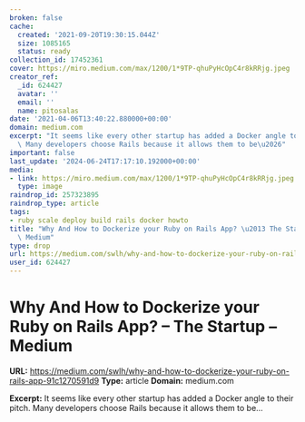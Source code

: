 ```yaml
---
broken: false
cache:
  created: '2021-09-20T19:30:15.044Z'
  size: 1085165
  status: ready
collection_id: 17452361
cover: https://miro.medium.com/max/1200/1*9TP-qhuPyHcOpC4r8kRRjg.jpeg
creator_ref:
  _id: 624427
  avatar: ''
  email: ''
  name: pitosalas
date: '2021-04-06T13:40:22.880000+00:00'
domain: medium.com
excerpt: "It seems like every other startup has added a Docker angle to their pitch.\
  \ Many developers choose Rails because it allows them to be\u2026"
important: false
last_update: '2024-06-24T17:17:10.192000+00:00'
media:
- link: https://miro.medium.com/max/1200/1*9TP-qhuPyHcOpC4r8kRRjg.jpeg
  type: image
raindrop_id: 257323895
raindrop_type: article
tags:
- ruby scale deploy build rails docker howto
title: "Why And How to Dockerize your Ruby on Rails App? \u2013 The Startup \u2013\
  \ Medium"
type: drop
url: https://medium.com/swlh/why-and-how-to-dockerize-your-ruby-on-rails-app-91c1270591d9
user_id: 624427
---
```


# Why And How to Dockerize your Ruby on Rails App? – The Startup – Medium

**URL:** https://medium.com/swlh/why-and-how-to-dockerize-your-ruby-on-rails-app-91c1270591d9
**Type:** article
**Domain:** medium.com

**Excerpt:** It seems like every other startup has added a Docker angle to their pitch. Many developers choose Rails because it allows them to be…
